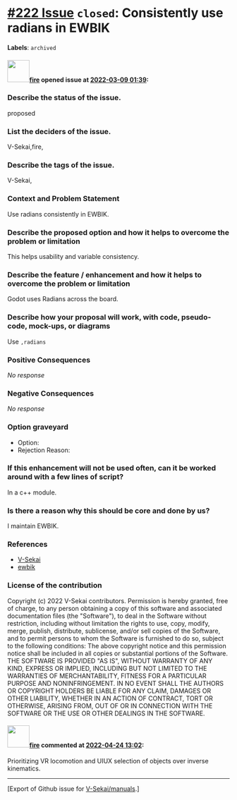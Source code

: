 # [\#222 Issue](https://github.com/V-Sekai/manuals/issues/222) `closed`: Consistently use radians in EWBIK
**Labels**: `archived`


#### <img src="https://avatars.githubusercontent.com/u/32321?u=c2e06a3d2b49a467aa907e54aa259516440267cc&v=4" width="50">[fire](https://github.com/fire) opened issue at [2022-03-09 01:39](https://github.com/V-Sekai/manuals/issues/222):

### Describe the status of the issue.

proposed

### List the deciders of the issue.

V-Sekai,fire,

### Describe the tags of the issue.

V-Sekai,

### Context and Problem Statement

Use radians consistently in EWBIK.

### Describe the proposed option and how it helps to overcome the problem or limitation

This helps usability and variable consistency.

### Describe the feature / enhancement and how it helps to overcome the problem or limitation

Godot uses Radians across the board.

### Describe how your proposal will work, with code, pseudo-code, mock-ups, or diagrams

Use `,radians`

### Positive Consequences

_No response_

### Negative Consequences

_No response_

### Option graveyard

- Option: <!-- [List the proposed options no longer open for consideration.] -->
- Rejection Reason: <!-- [List the reasons for the rejection: (the Bad traits)] -->


### If this enhancement will not be used often, can it be worked around with a few lines of script?

In a c++ module.

### Is there a reason why this should be core and done by us?

I maintain EWBIK.

### References

- [V-Sekai](https://v-sekai.org/)
- [ewbik](https://github.com/godot-extended-libraries/ewbik)


### License of the contribution

Copyright (c) 2022 V-Sekai contributors. Permission is hereby granted, free of charge, to any person obtaining a copy of this software and associated documentation files (the "Software"), to deal in the Software without restriction, including without limitation the rights to use, copy, modify, merge, publish, distribute, sublicense, and/or sell copies of the Software, and to permit persons to whom the Software is furnished to do so, subject to the following conditions: The above copyright notice and this permission notice shall be included in all copies or substantial portions of the Software. THE SOFTWARE IS PROVIDED "AS IS", WITHOUT WARRANTY OF ANY KIND, EXPRESS OR IMPLIED, INCLUDING BUT NOT LIMITED TO THE WARRANTIES OF MERCHANTABILITY, FITNESS FOR A PARTICULAR PURPOSE AND NONINFRINGEMENT. IN NO EVENT SHALL THE AUTHORS OR COPYRIGHT HOLDERS BE LIABLE FOR ANY CLAIM, DAMAGES OR OTHER LIABILITY, WHETHER IN AN ACTION OF CONTRACT, TORT OR OTHERWISE, ARISING FROM, OUT OF OR IN CONNECTION WITH THE SOFTWARE OR THE USE OR OTHER DEALINGS IN THE SOFTWARE.

#### <img src="https://avatars.githubusercontent.com/u/32321?u=c2e06a3d2b49a467aa907e54aa259516440267cc&v=4" width="50">[fire](https://github.com/fire) commented at [2022-04-24 13:02](https://github.com/V-Sekai/manuals/issues/222#issuecomment-1107837598):

Prioritizing VR locomotion and UIUX selection of objects over inverse kinematics.


-------------------------------------------------------------------------------



[Export of Github issue for [V-Sekai/manuals](https://github.com/V-Sekai/manuals).]
